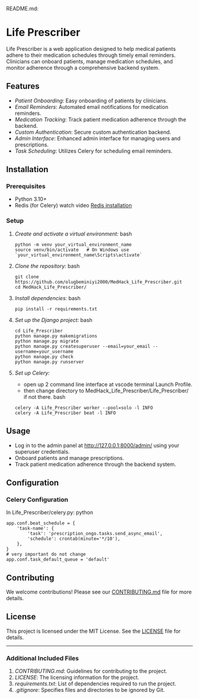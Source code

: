 README.md:

# Life Prescriber

Life Prescriber is a web application designed to help medical patients adhere to their medication schedules through timely email reminders. Clinicians can onboard patients, manage medication schedules, and monitor adherence through a comprehensive backend system.

## Features

- *Patient Onboarding*: Easy onboarding of patients by clinicians.
- *Email Reminders*: Automated email notifications for medication reminders.
- *Medication Tracking*: Track patient medication adherence through the backend.
- *Custom Authentication*: Secure custom authentication backend.
- *Admin Interface*: Enhanced admin interface for managing users and prescriptions.
- *Task Scheduling*: Utilizes Celery for scheduling email reminders.

## Installation

### Prerequisites

- Python 3.10+
- Redis (for Celery) watch video [Redis installation](https://www.youtube.com/watch?v=DLKzd3bvgt8&t=197s)

### Setup

1. *Create and activate a virtual environment:*
   bash
   ```
   python -m venv your_virtual_environment_name
   source venv/bin/activate   # On Windows use `your_virtual_environment_name\Scripts\activate`
   ```

2. *Clone the repository:*
   bash
   ```
   git clone https://github.com/olugbeminiyi2000/MedHack_Life_Prescriber.git
   cd MedHack_Life_Prescriber/
   ```

3. *Install dependencies:*
   bash
   ```
   pip install -r requirements.txt
   ```
   

4. *Set up the Django project:*
   bash
   ```
   cd Life_Prescriber
   python manage.py makemigrations
   python manage.py migrate
   python manage.py createsuperuser --email=your_email --username=your_username
   python manage.py check
   python manage.py runserver
   ```

   

5. *Set up Celery:*
   - open up 2 command line interface at vscode terminal Launch Profile.
   - then change directory to MedHack_Life_Prescriber/Life_Prescriber/ if not there.
   bash
   ```
   celery -A Life_Prescriber worker --pool=solo -l INFO
   celery -A Life_Prescriber beat -l INFO
   ```

## Usage

- Log in to the admin panel at http://127.0.0.1:8000/admin/ using your superuser credentials.
- Onboard patients and manage prescriptions.
- Track patient medication adherence through the backend system.

## Configuration

### Celery Configuration

In Life_Prescriber/celery.py:
python
```
app.conf.beat_schedule = {
    'task-name': {
        'task': 'prescription_ongo.tasks.send_async_email',
        'schedule': crontab(minute='*/10'),
    },
}
# very important do not change
app.conf.task_default_queue = 'default'
```


## Contributing

We welcome contributions! Please see our [CONTRIBUTING.md](CONTRIBUTING.md) file for more details.

## License

This project is licensed under the MIT License. See the [LICENSE](LICENSE) file for details.

---

### Additional Included Files

1. *CONTRIBUTING.md*: Guidelines for contributing to the project.
2. *LICENSE*: The licensing information for the project.
3. *requirements.txt*: List of dependencies required to run the project.
4. *.gitignore*: Specifies files and directories to be ignored by Git.
